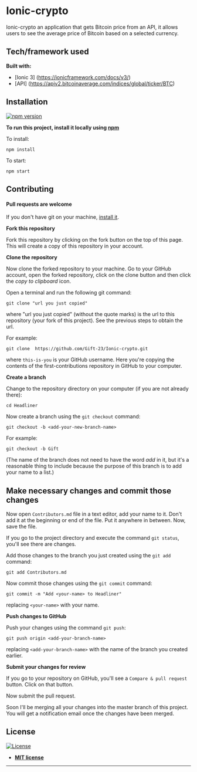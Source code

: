 # Ionic-crypto

Ionic-crypto an application that gets Bitcoin price from an API, it allows users to see the average price of Bitcoin based on a selected currency.

## Tech/framework used
 <b>Built with:</b>
- [Ionic 3] (https://ionicframework.com/docs/v3/)
- [API] (https://apiv2.bitcoinaverage.com/indices/global/ticker/BTC)


## Installation
[![npm version](https://badge.fury.io/js/%40angular%2Fcore.svg)](https://www.npmjs.com/@angular/core)

**To run this project, install it locally using [npm](https://docs.npmjs.com/cli/install)**

To install:

~~~
npm install 
~~~
To start:
~~~
npm start
~~~

## Contributing
#### Pull requests are welcome

If you don't have git on your machine, [install it]( https://help.github.com/articles/set-up-git/).

**Fork this repository**

Fork this repository by clicking on the fork button on the top of this page.
This will create a copy of this repository in your account.

**Clone the repository**

Now clone the forked repository to your machine. Go to your GitHub account, open the forked repository, click on the clone button and then click the *copy to clipboard* icon.

Open a terminal and run the following git command:

~~~
git clone "url you just copied"
~~~
where "url you just copied" (without the quote marks) is the url to this repository (your fork of this project). See the previous steps to obtain the url.

For example:
```
git clone  https://github.com/Gift-23/Ionic-crypto.git
```
where `this-is-you` is your GitHub username. Here you're copying the contents of the first-contributions repository in GitHub to your computer.

**Create a branch**

Change to the repository directory on your computer (if you are not already there):

~~~
cd Headliner
~~~
Now create a branch using the `git checkout` command:
~~~
git checkout -b <add-your-new-branch-name>
~~~

For example:
~~~
git checkout -b Gift 
~~~
(The name of the branch does not need to have the word *add* in it, but it's a reasonable thing to include because the purpose of this branch is to add your name to a list.)

## Make necessary changes and commit those changes

Now open `Contributors.md` file in a text editor, add your name to it. Don't add it at the beginning or end of the file. Put it anywhere in between. Now, save the file.


If you go to the project directory and execute the command `git status`, you'll see there are changes.


Add those changes to the branch you just created using the `git add` command:

```
git add Contributors.md
```

Now commit those changes using the `git commit` command:
```
git commit -m "Add <your-name> to Headliner"
```
replacing `<your-name>` with your name.

**Push changes to GitHub**

Push your changes using the command `git push`:
```
git push origin <add-your-branch-name>
```
replacing `<add-your-branch-name>` with the name of the branch you created earlier.

**Submit your changes for review**

If you go to your repository on GitHub, you'll see a  `Compare & pull request` button. Click on that button.


Now submit the pull request.

Soon I'll be merging all your changes into the master branch of this project. You will get a notification email once the changes have been merged.

## License

[![License](http://img.shields.io/:license-mit-blue.svg?style=flat-square)](http://badges.mit-license.org)

- **[MIT license](http://opensource.org/licenses/mit-license.php)**
 
---------------------------
